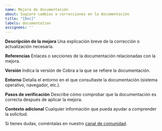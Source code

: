 ```yaml
---
name: Mejora de documentación
about: Sugiere cambios o correcciones en la documentación
title: "[Doc]"
labels: documentation
assignees: ''
---
```


**Descripción de la mejora**
Una explicación breve de la corrección o actualización necesaria.

**Referencias**
Enlaces o secciones de la documentación relacionadas con la mejora.

**Versión**
Indica la versión de Cobra a la que se refiere la documentación.

**Entorno**
Detalla el entorno en el que consultaste la documentación (sistema operativo, navegador, etc.).

**Pasos de verificación**
Describe cómo comprobar que la documentación es correcta después de aplicar la mejora.

**Contexto adicional**
Cualquier información que pueda ayudar a comprender la solicitud.

Si tienes dudas, coméntalas en nuestro [canal de comunidad](https://discord.gg/pcobra).
